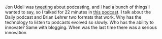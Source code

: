 Jon Udell was <a href="https://twitter.com/judell/status/1305924441809903617">tweeting</a> about podcasting, and I had a bunch of things I wanted to say, so I talked for 22 minutes in <a href="http://scripting.com/2020/09/15/whyIsPodcastingSoPrimitive.m4a">this podcast</a>. I talk about the Daily podcast and Brian Lehrer two formats that work. Why has the technology to listen to podcasts evolved so slowly. Who has the ability to innovate? Same with blogging. When was the last time there was a serious innovation. 
